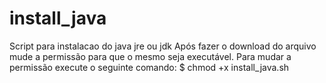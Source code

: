 install_java
============

Script para instalacao do java jre ou jdk
Após fazer o download do arquivo mude a permissão para que o mesmo seja executável.
Para mudar a permissão execute o seguinte comando:
$ chmod +x install_java.sh
